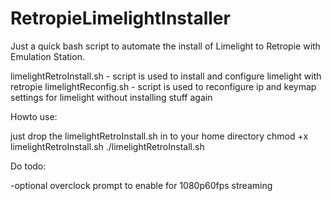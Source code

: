 # RetropieLimelightInstaller

Just a quick bash script to automate the install of Limelight to Retropie with Emulation Station.


limelightRetroInstall.sh - script is used to install and configure limelight with retropie
limelightReconfig.sh - script is used to reconfigure ip and keymap settings for limelight without installing stuff again

Howto use:

just drop the limelightRetroInstall.sh in to your home directory
chmod +x limelightRetroInstall.sh
./limelightRetroInstall.sh

Do todo: 

-optional overclock prompt to enable for 1080p60fps streaming
